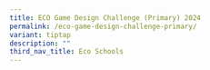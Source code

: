 ```yaml
---
title: ECO Game Design Challenge (Primary) 2024
permalink: /eco-game-design-challenge-primary/
variant: tiptap
description: ""
third_nav_title: Eco Schools
---
```

